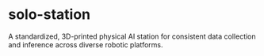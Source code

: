 # solo-station
A standardized, 3D-printed physical AI station for consistent data collection and inference across diverse robotic platforms.
